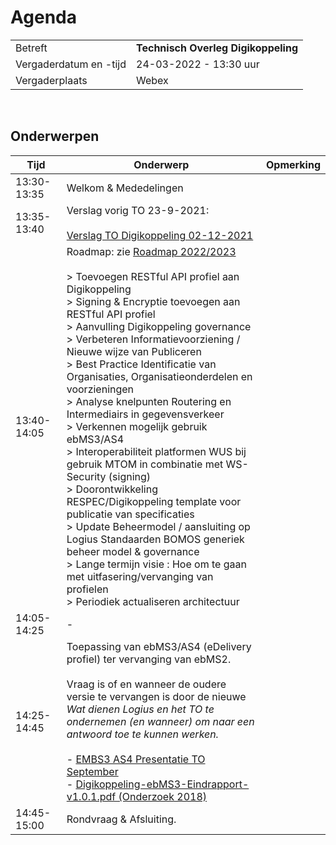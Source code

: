 # Agenda

|  |   |
|------------------------|-------------------------------------|
| Betreft  | **Technisch Overleg Digikoppeling** |
| Vergaderdatum en -tijd | 24-03-2022 - 13:30 uur  |
| Vergaderplaats  | Webex  |
<br>
  

## Onderwerpen


| Tijd | Onderwerp | Opmerking |
| --- | --- | --- |
| 13:30-13:35 | Welkom & Mededelingen |     |
| 13:35-13:40 | Verslag vorig TO 23-9-2021:<br><br> [Verslag TO Digikoppeling 02-12-2021](https://github.com/Logius-standaarden/Overleg/blob/main/Digikoppeling/2021-12-02/211202_Verslag_Technisch_Overleg%20Digikoppeling.md)|     |
| 13:40-14:05 | Roadmap: zie [Roadmap 2022/2023](https://github.com/Logius-standaarden/Digikoppeling-Technisch-Overleg/blob/main/2021/2021_12_02/Concept%20Roadmap%20Digkoppeling_2022-2023.md)<BR><br> \> Toevoegen RESTful API profiel aan Digikoppeling<br> \> Signing & Encryptie toevoegen aan RESTful API profiel<br> \> Aanvulling Digikoppeling governance<br> \> Verbeteren Informatievoorziening / Nieuwe wijze van Publiceren<br> \> Best Practice Identificatie van Organisaties, Organisatieonderdelen en voorzieningen<br> \> Analyse knelpunten Routering en Intermediairs in gegevensverkeer<br> \> Verkennen mogelijk gebruik ebMS3/AS4<br> \> Interoperabiliteit platformen WUS bij gebruik MTOM in combinatie met WS-Security (signing)<br> \> Doorontwikkeling RESPEC/Digikoppeling template voor publicatie van specificaties<br> \> Update Beheermodel / aansluiting op Logius Standaarden BOMOS generiek beheer model & governance <br> > Lange termijn visie : Hoe om te gaan met uitfasering/vervanging van profielen<br> > Periodiek actualiseren architectuur|     |
| 14:05-14:25 | - |     |
| 14:25-14:45 | Toepassing van ebMS3/AS4 (eDelivery profiel) ter vervanging van ebMS2. <br><br>Vraag is of en wanneer de oudere versie te vervangen is door de nieuwe  <br>_Wat dienen Logius en het TO te ondernemen (en wanneer) om naar een antwoord toe te kunnen werken._<br><br>\- [EMBS3 AS4 Presentatie TO September](https://github.com/Logius-standaarden/Digikoppeling-Technisch-Overleg/blob/main/2021/2021_12_02/TO%20DigiKoppeling%20eDelivery%20AS4.pdf)  <br>\- [Digikoppeling-ebMS3-Eindrapport-v1.0.1.pdf (Onderzoek 2018)](https://github.com/Logius-standaarden/Digikoppeling-Technisch-Overleg/blob/main/2021/2021_12_02/bijlage%204.2%20Digikoppeling-ebMS3-Eindrapport-v1.0.1.pdf) |     |
| 14:45-15:00 | Rondvraag & Afsluiting. |     |
